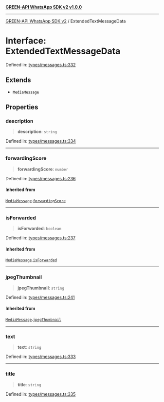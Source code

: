 [**GREEN-API WhatsApp SDK v2 v1.0.0**](../README.md)

***

[GREEN-API WhatsApp SDK v2](../globals.md) / ExtendedTextMessageData

# Interface: ExtendedTextMessageData

Defined in: [types/messages.ts:332](https://github.com/green-api/whatsapp-api-client-js-v2/blob/6c31521abaa4e85365f3538298181cae99417bce/src/types/messages.ts#L332)

## Extends

- [`MediaMessage`](MediaMessage.md)

## Properties

### description

> **description**: `string`

Defined in: [types/messages.ts:334](https://github.com/green-api/whatsapp-api-client-js-v2/blob/6c31521abaa4e85365f3538298181cae99417bce/src/types/messages.ts#L334)

***

### forwardingScore

> **forwardingScore**: `number`

Defined in: [types/messages.ts:236](https://github.com/green-api/whatsapp-api-client-js-v2/blob/6c31521abaa4e85365f3538298181cae99417bce/src/types/messages.ts#L236)

#### Inherited from

[`MediaMessage`](MediaMessage.md).[`forwardingScore`](MediaMessage.md#forwardingscore)

***

### isForwarded

> **isForwarded**: `boolean`

Defined in: [types/messages.ts:237](https://github.com/green-api/whatsapp-api-client-js-v2/blob/6c31521abaa4e85365f3538298181cae99417bce/src/types/messages.ts#L237)

#### Inherited from

[`MediaMessage`](MediaMessage.md).[`isForwarded`](MediaMessage.md#isforwarded)

***

### jpegThumbnail

> **jpegThumbnail**: `string`

Defined in: [types/messages.ts:241](https://github.com/green-api/whatsapp-api-client-js-v2/blob/6c31521abaa4e85365f3538298181cae99417bce/src/types/messages.ts#L241)

#### Inherited from

[`MediaMessage`](MediaMessage.md).[`jpegThumbnail`](MediaMessage.md#jpegthumbnail)

***

### text

> **text**: `string`

Defined in: [types/messages.ts:333](https://github.com/green-api/whatsapp-api-client-js-v2/blob/6c31521abaa4e85365f3538298181cae99417bce/src/types/messages.ts#L333)

***

### title

> **title**: `string`

Defined in: [types/messages.ts:335](https://github.com/green-api/whatsapp-api-client-js-v2/blob/6c31521abaa4e85365f3538298181cae99417bce/src/types/messages.ts#L335)
